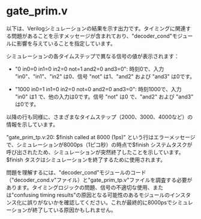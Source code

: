 # gate_prim.v

以下は、Verilogシミュレーションの結果を示す出力です。タイミングに関連する問題があることを示すメッセージが含まれており、"decoder_cond"モジュールに影響を与えていることを指定しています。

シミュレーションの各タイムステップで異なる信号の値が表示されます：

- "0 in0=0 in1=0 in2=0 not=1 and2=0 and3=0": 時刻0で、入力 "in0"、"in1"、"in2" は0、信号 "not" は1、"and2" および "and3" は0です。

- "1000 in0=1 in1=0 in2=0 not=0 and2=0 and3=0": 時刻1000で、入力 "in0" は1 で、他の入力は0です。信号 "not" は0 で、"and2" および "and3" は0です。

以降の行も同様に、さまざまなタイムステップ（2000、3000、4000など）の情報を示しています。

"gate_prim_tp.v:20: \$finish called at 8000 (1ps)" という行はエラーメッセージで、シミュレーションが8000ps（1ピコ秒）の時点で\$finish システムタスクが呼び出されたため、シミュレーションが突然終了したことを示しています。\$finish タスクはシミュレーションを終了するために使用されます。

問題を理解するには、"decoder_cond"モジュールのコード（"decoder_cond.v"ファイル）と"gate_prim_tp.v"ファイルを調査する必要があります。タイミングロジックの問題、信号の不適切な使用、または"confusing timing results"の原因となる可能性のあるモジュールのインスタンス化に誤りがないかを確認してください。これが最終的に8000psでシミュレーションが終了している原因かもしれません。

